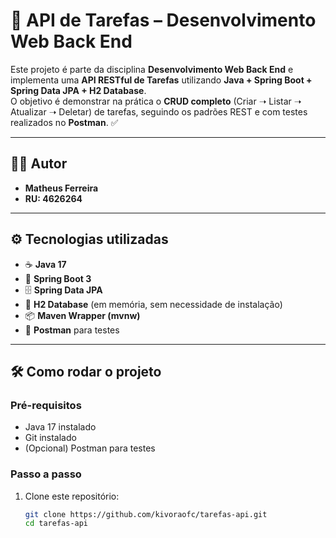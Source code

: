 # 🚀 API de Tarefas – Desenvolvimento Web Back End

Este projeto é parte da disciplina **Desenvolvimento Web Back End** e implementa uma **API RESTful de Tarefas** utilizando **Java + Spring Boot + Spring Data JPA + H2 Database**.  
O objetivo é demonstrar na prática o **CRUD completo** (Criar ➝ Listar ➝ Atualizar ➝ Deletar) de tarefas, seguindo os padrões REST e com testes realizados no **Postman**. ✅

---

## 👨‍🎓 Autor
- **Matheus Ferreira**  
- **RU: 4626264**

---

## ⚙️ Tecnologias utilizadas
- ☕ **Java 17**  
- 🌱 **Spring Boot 3**  
- 🗄️ **Spring Data JPA**  
- 💾 **H2 Database** (em memória, sem necessidade de instalação)  
- 📦 **Maven Wrapper (mvnw)**  
- 🧪 **Postman** para testes

---

## 🛠️ Como rodar o projeto

### Pré-requisitos
- Java 17 instalado
- Git instalado
- (Opcional) Postman para testes

### Passo a passo
1. Clone este repositório:
   ```bash
   git clone https://github.com/kivoraofc/tarefas-api.git
   cd tarefas-api
